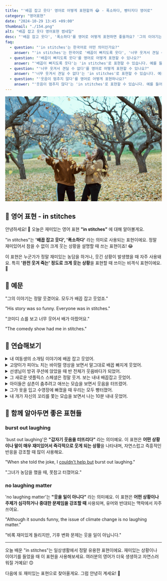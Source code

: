 ```yaml
---
title: "'배꼽 잡고 웃다' 영어로 어떻게 표현할까 😂 - 폭소하다, 빵터지다 영어로"
category: "영어표현"
date: "2024-10-29 13:45 +09:00"
thumbnail: "./154.png"
alt: "배꼽 잡고 웃다 영어표현 썸네일"
desc: "'배꼽 잡고 웃다', '폭소하다'를 영어로 어떻게 표현하면 좋을까요? '그의 이야기는 정말 웃겼어요. 모두가 배꼽 잡고 웃었죠.', '코미디 쇼를 보고 너무 웃어서 배가 아팠어요.' 등을 영어로 표현하는 법을 배워봅시다. 다양한 예문을 통해서 연습하고 본인의 표현으로 만들어 보세요."
faq:
  - question: "'in stitches'는 한국어로 어떤 의미인가요?"
    answer: "'in stitches'는 한국어로 '배꼽이 빠지도록 웃다', '너무 웃겨서 견딜 수 없다', '웃음이 멈추지 않다' 등으로 번역될 수 있습니다. 매우 재미있거나 웃긴 상황에서 웃음이 끊이지 않는 상태를 표현합니다."
  - question: "'배꼽이 빠지도록 웃다'를 영어로 어떻게 표현할 수 있나요?"
    answer: "'배꼽이 빠지도록 웃다'는 'in stitches'로 표현할 수 있습니다. 예를 들어, '그의 농담이 너무 웃겨서 배꼽이 빠지도록 웃었어'는 'I was in stitches at his joke'로 말할 수 있습니다."
  - question: "'너무 웃겨서 견딜 수 없다'를 영어로 어떻게 표현할 수 있나요?"
    answer: "'너무 웃겨서 견딜 수 없다'는 'in stitches'로 표현할 수 있습니다. 예를 들어, '그 코미디언의 공연이 정말 웃겨서 나는 견딜 수 없었어'는 'I was in stitches during the comedian's show'로 표현할 수 있습니다."
  - question: "'웃음이 멈추지 않다'를 영어로 어떻게 표현하나요?"
    answer: "'웃음이 멈추지 않다'는 'in stitches'로 표현할 수 있습니다. 예를 들어, '그 이야기를 듣고 나는 웃음이 멈추지 않았어'는 'I was in stitches after hearing that story'로 표현할 수 있습니다."
---
```


![숲속에서 웃고 있는 두 여성](./154-1.jpg)

## 🌟 영어 표현 - in stitches

안녕하세요! 👋 오늘은 재미있는 영어 표현 **"in stitches"** 에 대해 알아볼게요.

"in stitches"는 **'배꼽 잡고 웃다', '폭소하다'** 라는 의미로 사용되는 표현이에요. 정말 재미있어서 참을 수 없이 크게 웃는 상황을 설명할 때 쓰는 표현이죠! 😂

이 표현은 누군가가 정말 재미있는 농담을 하거나, 웃긴 상황이 발생했을 때 자주 사용돼요. 특히 **'완전 웃겨 죽는' 정도로 크게 웃는 상황**을 표현할 때 쓰이는 비격식 표현이에요. 🤣

<script async src="https://pagead2.googlesyndication.com/pagead/js/adsbygoogle.js?client=ca-pub-1465612013356152"
     crossorigin="anonymous"></script>
<!-- engple-horizontal-ad -->

<ins class="adsbygoogle"
     style="display:block"
     data-ad-client="ca-pub-1465612013356152"
     data-ad-slot="2106896038"
     data-ad-format="auto"
     data-full-width-responsive="true"></ins>

<script>
     (adsbygoogle = window.adsbygoogle || []).push({});
</script>

## 📖 예문

"그의 이야기는 정말 웃겼어요. 모두가 배꼽 잡고 웃었죠."

"His story was so funny. Everyone was in stitches."

"코미디 쇼를 보고 너무 웃어서 배가 아팠어요."

"The comedy show had me in stitches."

## 💬 연습해보기

<details>
<summary>내 여동생의 소개팅 이야기에 배꼽 잡고 웃었어.</summary>
<span>My sister's story about her blind date had me in stitches.</span>
</details>

<details>
<summary>고양이가 피아노 치는 바이럴 영상을 보면서 말그대로 배꼽 빠지게 웃었어.</summary>
<span>I was literally in stitches watching that viral video of the cat playing piano.</span>
</details>

<details>
<summary>선생님이 방귀 쿠션에 앉았을 때 반 전체가 웃음바다가 되었어.</summary>
<span>The whole class was in stitches when the teacher sat on the whoopie cushion.</span>
</details>

<details>
<summary>그 새로운 넷플릭스 스페셜은 정말 웃겨. 보는 내내 배꼽잡고 웃었어.</summary>
<span>That new Netflix special is hilarious. I was in stitches the entire time.</span>
</details>

<details>
<summary>아이들은 삼촌이 춤추려고 애쓰는 모습을 보면서 웃음을 터뜨렸어.</summary>
<span>The kids were in stitches watching their uncle <a href="/blog/in-english/117.try-to/">try to</a> dance.</span>
</details>

<details>
<summary>그가 옷을 입고 수영장에 빠졌을 때 우리는 모두 빵터졌어.</summary>
<span>When he fell into the pool fully clothed, we were all in stitches.</span>
</details>

<details>
<summary>내 개가 자신의 꼬리를 쫓는 모습을 보면서 나는 10분 내내 웃었어.</summary>
<span>I was in stitches watching my dog chase his own tail for <a href="/blog/in-english/050.n-days-straight/">ten minutes straight</a>.</span>
</details>

## 🤝 함께 알아두면 좋은 표현들

### burst out laughing

'bust out laughing'은 **"갑자기 웃음을 터뜨리다"** 라는 의미예요. 이 표현은 **어떤 상황이나 말이 매우 재미있어서 즉각적으로 웃게 되는 상황**을 나타내며, 자연스럽고 즉흥적인 반응을 강조할 때 많이 사용해요.

"When she told the joke, I [couldn't help but](/blog/어쩔-수-없이-할-수-밖에-없어-영어표현/) burst out laughing."

"그녀가 농담을 했을 때, 못참고 터졌어요."

### no laughing matter

'no laughing matter'는 **"웃을 일이 아니다"** 라는 의미예요. 이 표현은 **어떤 상황이나 주제가 심각하거나 중대한 문제임을 강조할 때** 사용되며, 유머와 반대되는 맥락에서 자주 쓰여요.

"Although it sounds funny, the issue of climate change is no laughing matter."

"비록 재미있게 들리지만, 기후 변화 문제는 웃을 일이 아닙니다."

---

오늘 배운 "in stitches"는 일상생활에서 정말 유용한 표현이에요. 재미있는 상황이나 이야기를 들었을 때 이 표현을 사용해보세요. 여러분의 영어가 더욱 생생하고 자연스러워질 거예요! 😊

다음에 또 재미있는 표현으로 찾아올게요. 그럼 안녕히 계세요! 👋
